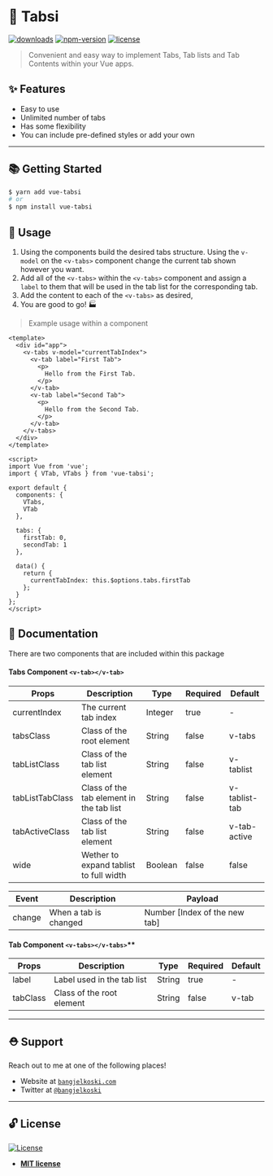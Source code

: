 # 🌟 Tabsi

[![downloads](https://img.shields.io/npm/dm/vue-tabsi.svg)](https://www.npmjs.com/package/vue-tabsi)
[![npm-version](https://img.shields.io/npm/v/vue-tabsi.svg)](https://www.npmjs.com/package/vue-tabsi)
[![license](https://img.shields.io/npm/l/express.svg)]()

> Convenient and easy way to implement Tabs, Tab lists and Tab Contents within your Vue apps.

## ✨ Features

- Easy to use
- Unlimited number of tabs
- Has some flexibility
- You can include pre-defined styles or add your own

---

## 📚 Getting Started

```bash
$ yarn add vue-tabsi
# or
$ npm install vue-tabsi
```

## 🚀 Usage

1. Using the components build the desired tabs structure. Using the `v-model` on the `<v-tabs>` component change the current tab shown however you want.
2. Add all of the `<v-tabs>` within the `<v-tabs>` component and assign a `label` to them that will be used in the tab list for the corresponding tab.
3. Add the content to each of the `<v-tabs>` as desired,
4. You are good to go! 🏭

> Example usage within a component

```vue
<template>
  <div id="app">
    <v-tabs v-model="currentTabIndex">
      <v-tab label="First Tab">
        <p>
          Hello from the First Tab.
        </p>
      </v-tab>
      <v-tab label="Second Tab">
        <p>
          Hello from the Second Tab.
        </p>
      </v-tab>
    </v-tabs>
  </div>
</template>

<script>
import Vue from 'vue';
import { VTab, VTabs } from 'vue-tabsi';

export default {
  components: {
    VTabs,
    VTab
  },

  tabs: {
    firstTab: 0,
    secondTab: 1
  },

  data() {
    return {
      currentTabIndex: this.$options.tabs.firstTab
    };
  }
};
</script>
```

## 📖 Documentation

There are two components that are included within this package

#### Tabs Component `<v-tab></v-tab>`

| Props           | Description                              | Type    | Required | Default       |
| --------------- | ---------------------------------------- | ------- | -------- | ------------- |
| currentIndex    | The current tab index                    | Integer | true     | -             |
| tabsClass       | Class of the root element                | String  | false    | v-tabs        |
| tabListClass    | Class of the tab list element            | String  | false    | v-tablist     |
| tabListTabClass | Class of the tab element in the tab list | String  | false    | v-tablist-tab |
| tabActiveClass  | Class of the tab list element            | String  | false    | v-tab-active  |
| wide            | Wether to expand tablist to full width   | Boolean | false    | false         |

| Event  | Description           | Payload                       |
| ------ | --------------------- | ----------------------------- |
| change | When a tab is changed | Number [Index of the new tab] |

#### Tab Component `<v-tabs></v-tabs>`\*\*

| Props    | Description                | Type   | Required | Default |
| -------- | -------------------------- | ------ | -------- | ------- |
| label    | Label used in the tab list | String | true     | -       |
| tabClass | Class of the root element  | String | false    | v-tab   |

---

## ⛑ Support

Reach out to me at one of the following places!

- Website at <a href="https://bangjelkoski.com" target="_blank">`bangjelkoski.com`</a>
- Twitter at <a href="https://twitter.com/bangjelkoski" target="_blank">`@bangjelkoski`</a>

---

## 🔓 License

[![License](http://img.shields.io/:license-mit-blue.svg?style=flat-square)](http://badges.mit-license.org)

- **[MIT license](http://opensource.org/licenses/mit-license.php)**
